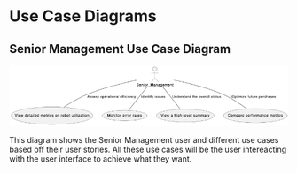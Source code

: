 # Use Case Diagrams

## Senior Management Use Case Diagram

![Senior Management Use Case Diagram](image.png)

This diagram shows the Senior Management user and different use cases based off their user stories. All these use cases will be the user intereacting with the user interface to achieve what they want. 